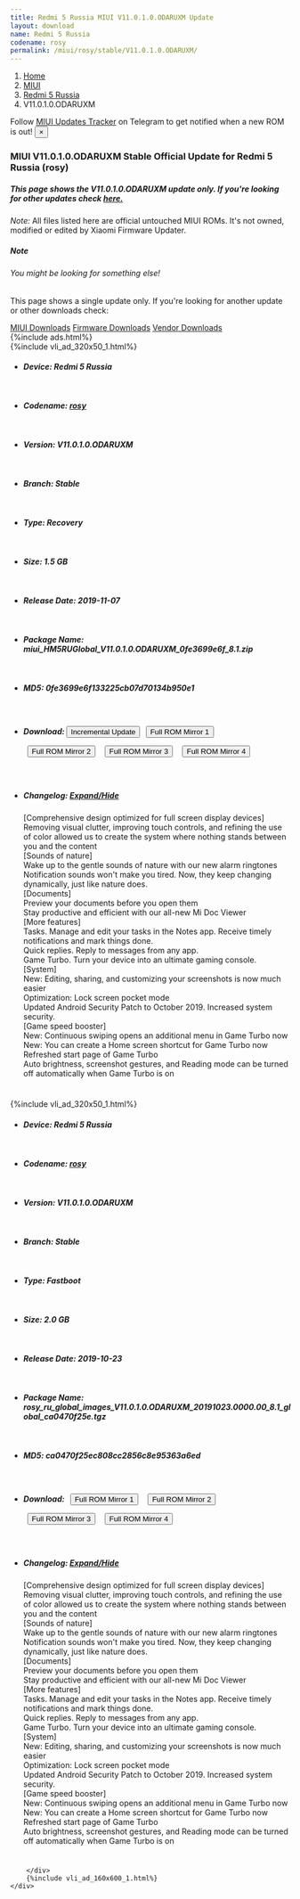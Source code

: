 ```yaml
---
title: Redmi 5 Russia MIUI V11.0.1.0.ODARUXM Update
layout: download
name: Redmi 5 Russia
codename: rosy
permalink: /miui/rosy/stable/V11.0.1.0.ODARUXM/
---
```

<nav aria-label="breadcrumb">
    <ol class="breadcrumb">
        <li class="breadcrumb-item"><a href="/">Home</a></li>
        <li class="breadcrumb-item"><a href="/miui/">MIUI</a></li>
        <li class="breadcrumb-item"><a href="/miui/rosy/">Redmi 5 Russia</a></li>
        <li class="breadcrumb-item active" aria-current="page">V11.0.1.0.ODARUXM</li>
    </ol>
</nav>
<div class="alert alert-primary alert-dismissible fade show" role="alert">
    Follow <a href="https://t.me/MIUIUpdatesTracker" class="alert-link">MIUI Updates Tracker</a> on Telegram to get
    notified when a new ROM is out!
    <button type="button" class="close" data-dismiss="alert" aria-label="Close">
        <span aria-hidden="true">&times;</span>
    </button>
</div>
<div class="col-12 mx-auto">
    <h3 class="title bg-light p-2 rounded">MIUI V11.0.1.0.ODARUXM Stable Official Update for Redmi 5 Russia (rosy)</h3>
    <h5>This page shows the V11.0.1.0.ODARUXM update only. If you're looking for other updates check
        <a href="/miui/rosy/">here.</a></h5>
    <p><i>Note: </i>All files listed here are official untouched MIUI ROMs.
        It's not owned, modified or edited by Xiaomi Firmware Updater.</p>
    <div class="card">
        <div class="card-body">
            <h5 class="card-title">Note</h5>
            <h6 class="card-subtitle mb-2 text-muted">You might be looking for something else!</h6>
            <p class="card-text">This page shows a single update only.
                If you're looking for another update or other downloads check:</p>
            <a href="/miui/" class="card-link">MIUI Downloads</a>
            <a href="/firmware/" class="card-link">Firmware Downloads</a>
            <a href="/vendor/" class="card-link">Vendor Downloads</a>
        </div>
    </div>
    {%include ads.html%}
    <div class="row justify-content-center">
        <div class="col-10" id="downloads">
                    <div class="card card-body">
            {%include vli_ad_320x50_1.html%}
            <ul class="list-unstyled">
                <li style="padding-bottom: 10px;">
                    <h5><b>Device: </b>Redmi 5 Russia</h5>
                </li>
                <li style="padding-bottom: 10px;">
                    <h5><b>Codename: </b> <a href="/miui/rosy/" target="_blank">rosy</a> </h5>
                </li>
                <li style="padding-bottom: 10px;">
                    <h5><b>Version: </b>V11.0.1.0.ODARUXM</h5>
                </li>
                <li style="padding-bottom: 10px;">
                    <h5><b>Branch: </b>Stable</h5>
                </li>
                <li style="padding-bottom: 10px;">
                    <h5><b>Type: </b>Recovery</h5>
                </li>
                <li style="padding-bottom: 10px;">
                    <h5><b>Size: </b>1.5 GB</h5>
                </li>
                <li style="padding-bottom: 10px;">
                    <h5><b>Release Date: </b>2019-11-07</h5>
                </li>
                <li style="padding-bottom: 10px;">
                    <h5><b>Package Name: </b><span id="filename" class="text-dark">miui_HM5RUGlobal_V11.0.1.0.ODARUXM_0fe3699e6f_8.1.zip</span></h5>
                </li>
                <li style="padding-bottom: 10px;">
                    <h5><b>MD5: </b><span id="md5" class="text-muted">0fe3699e6f133225cb07d70134b950e1</span></h5>
                </li>
                <li style="padding-bottom: 10px;">
                    <h5><b>Download: </b><button type="button" id="incremental_download" class="btn btn-warning" onclick="window.open('https://bigota.d.miui.com/V11.0.1.0.ODARUXM/miui-blockota-rosy_ru_global-V10.3.1.0.ODARUXM-V11.0.1.0.ODARUXM-1408a328f2-8.1.zip', '_blank');"><i class="fa fa-download"></i> Incremental Update</button> <button type="button" id="download" class="btn btn-primary" style="margin: 7px;" onclick="window.open('https://bigota.d.miui.com/V11.0.1.0.ODARUXM/miui_HM5RUGlobal_V11.0.1.0.ODARUXM_0fe3699e6f_8.1.zip', '_blank');"><i class="fa fa-download"></i> Full ROM Mirror 1</button> <button type="button" id="download" class="btn btn-primary" style="margin: 7px;" onclick="window.open('https://ks3orig.bigota.d.miui.com/V11.0.1.0.ODARUXM/miui_HM5RUGlobal_V11.0.1.0.ODARUXM_0fe3699e6f_8.1.zip', '_blank');"><i class="fa fa-download"></i> Full ROM Mirror 2</button> <button type="button" id="download" class="btn btn-primary" style="margin: 7px;" onclick="window.open('https://airtel.bigota.d.miui.com/V11.0.1.0.ODARUXM/miui_HM5RUGlobal_V11.0.1.0.ODARUXM_0fe3699e6f_8.1.zip', '_blank');"><i class="fa fa-download"></i> Full ROM Mirror 3</button> <button type="button" id="download" class="btn btn-primary" style="margin: 7px;" onclick="window.open('https://hugeota.d.miui.com/V11.0.1.0.ODARUXM/miui_HM5RUGlobal_V11.0.1.0.ODARUXM_0fe3699e6f_8.1.zip', '_blank');"><i class="fa fa-download"></i> Full ROM Mirror 4</button></h5>
                </li>
                <li style="padding-bottom: 10px;">
                    <h5><b>Changelog: </b><a href="#rosy_1_changelog" data-toggle="collapse" role="button"
                            aria-expanded="false" aria-controls="rosy_1_changelog"> <i class="fa fa-arrow-down"
                                aria-hidden="true"></i> Expand/Hide</a></h5>
                    <div class="collapse" id="rosy_1_changelog">
                        <p id="changelog_text">[Comprehensive design optimized for full screen display devices]<br>Removing visual clutter, improving touch controls, and refining the use of color allowed us to create the system where nothing stands between you and the content<br>[Sounds of nature]<br>Wake up to the gentle sounds of nature with our new alarm ringtones<br>Notification sounds won't make you tired. Now, they keep changing dynamically, just like nature does.<br>[Documents]<br>Preview your documents before you open them<br>Stay productive and efficient with our all-new Mi Doc Viewer<br>[More features]<br>Tasks. Manage and edit your tasks in the Notes app. Receive timely notifications and mark things done.<br>Quick replies. Reply to messages from any app.<br>Game Turbo. Turn your device into an ultimate gaming console.<br>[System]<br>New: Editing, sharing, and customizing your screenshots is now much easier<br>Optimization: Lock screen pocket mode<br>Updated Android Security Patch to October 2019. Increased system security.<br>[Game speed booster]<br>New: Continuous swiping opens an additional menu in Game Turbo now<br>New: You can create a Home screen shortcut for Game Turbo now<br>Refreshed start page of Game Turbo<br>Auto brightness, screenshot gestures, and Reading mode can be turned off automatically when Game Turbo is on</p>
                    </div>
                </li>
            </ul>
        </div>
        <div class="card card-body">
            {%include vli_ad_320x50_1.html%}
            <ul class="list-unstyled">
                <li style="padding-bottom: 10px;">
                    <h5><b>Device: </b>Redmi 5 Russia</h5>
                </li>
                <li style="padding-bottom: 10px;">
                    <h5><b>Codename: </b> <a href="/miui/rosy/" target="_blank">rosy</a> </h5>
                </li>
                <li style="padding-bottom: 10px;">
                    <h5><b>Version: </b>V11.0.1.0.ODARUXM</h5>
                </li>
                <li style="padding-bottom: 10px;">
                    <h5><b>Branch: </b>Stable</h5>
                </li>
                <li style="padding-bottom: 10px;">
                    <h5><b>Type: </b>Fastboot</h5>
                </li>
                <li style="padding-bottom: 10px;">
                    <h5><b>Size: </b>2.0 GB</h5>
                </li>
                <li style="padding-bottom: 10px;">
                    <h5><b>Release Date: </b>2019-10-23</h5>
                </li>
                <li style="padding-bottom: 10px;">
                    <h5><b>Package Name: </b><span id="filename" class="text-dark">rosy_ru_global_images_V11.0.1.0.ODARUXM_20191023.0000.00_8.1_global_ca0470f25e.tgz</span></h5>
                </li>
                <li style="padding-bottom: 10px;">
                    <h5><b>MD5: </b><span id="md5" class="text-muted">ca0470f25ec808cc2856c8e95363a6ed</span></h5>
                </li>
                <li style="padding-bottom: 10px;">
                    <h5><b>Download: </b> <button type="button" id="download" class="btn btn-primary" style="margin: 7px;" onclick="window.open('https://bigota.d.miui.com/V11.0.1.0.ODARUXM/rosy_ru_global_images_V11.0.1.0.ODARUXM_20191023.0000.00_8.1_global_ca0470f25e.tgz', '_blank');"><i class="fa fa-download"></i> Full ROM Mirror 1</button> <button type="button" id="download" class="btn btn-primary" style="margin: 7px;" onclick="window.open('https://ks3orig.bigota.d.miui.com/V11.0.1.0.ODARUXM/rosy_ru_global_images_V11.0.1.0.ODARUXM_20191023.0000.00_8.1_global_ca0470f25e.tgz', '_blank');"><i class="fa fa-download"></i> Full ROM Mirror 2</button> <button type="button" id="download" class="btn btn-primary" style="margin: 7px;" onclick="window.open('https://airtel.bigota.d.miui.com/V11.0.1.0.ODARUXM/rosy_ru_global_images_V11.0.1.0.ODARUXM_20191023.0000.00_8.1_global_ca0470f25e.tgz', '_blank');"><i class="fa fa-download"></i> Full ROM Mirror 3</button> <button type="button" id="download" class="btn btn-primary" style="margin: 7px;" onclick="window.open('https://hugeota.d.miui.com/V11.0.1.0.ODARUXM/rosy_ru_global_images_V11.0.1.0.ODARUXM_20191023.0000.00_8.1_global_ca0470f25e.tgz', '_blank');"><i class="fa fa-download"></i> Full ROM Mirror 4</button></h5>
                </li>
                <li style="padding-bottom: 10px;">
                    <h5><b>Changelog: </b><a href="#rosy_2_changelog" data-toggle="collapse" role="button"
                            aria-expanded="false" aria-controls="rosy_2_changelog"> <i class="fa fa-arrow-down"
                                aria-hidden="true"></i> Expand/Hide</a></h5>
                    <div class="collapse" id="rosy_2_changelog">
                        <p id="changelog_text">[Comprehensive design optimized for full screen display devices]<br>Removing visual clutter, improving touch controls, and refining the use of color allowed us to create the system where nothing stands between you and the content<br>[Sounds of nature]<br>Wake up to the gentle sounds of nature with our new alarm ringtones<br>Notification sounds won't make you tired. Now, they keep changing dynamically, just like nature does.<br>[Documents]<br>Preview your documents before you open them<br>Stay productive and efficient with our all-new Mi Doc Viewer<br>[More features]<br>Tasks. Manage and edit your tasks in the Notes app. Receive timely notifications and mark things done.<br>Quick replies. Reply to messages from any app.<br>Game Turbo. Turn your device into an ultimate gaming console.<br>[System]<br>New: Editing, sharing, and customizing your screenshots is now much easier<br>Optimization: Lock screen pocket mode<br>Updated Android Security Patch to October 2019. Increased system security.<br>[Game speed booster]<br>New: Continuous swiping opens an additional menu in Game Turbo now<br>New: You can create a Home screen shortcut for Game Turbo now<br>Refreshed start page of Game Turbo<br>Auto brightness, screenshot gestures, and Reading mode can be turned off automatically when Game Turbo is on</p>
                    </div>
                </li>
            </ul>
        </div>

        </div>
        {%include vli_ad_160x600_1.html%}
    </div>
</div>
